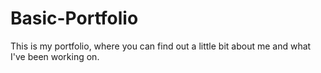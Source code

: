 # Basic-Portfolio
This is my portfolio, where you can find out a little bit about me and what I've been working on.